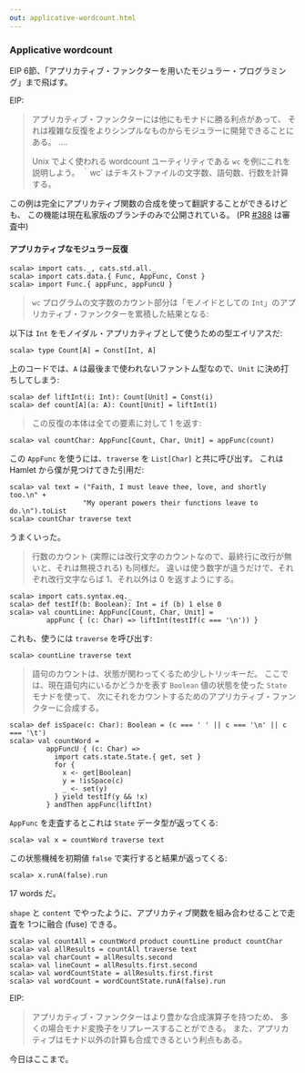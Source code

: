 ```yaml
---
out: applicative-wordcount.html
---
```


  [388]: https://github.com/non/cats/pull/388

### Applicative wordcount

EIP 6節、「アプリカティブ・ファンクターを用いたモジュラー・プログラミング」まで飛ばす。

EIP:

> アプリカティブ・ファンクターには他にもモナドに勝る利点があって、
> それは複雑な反復をよりシンプルなものからモジュラーに開発できることにある。
> ....
>
> Unix でよく使われる wordcount ユーティリティである `wc` を例にこれを説明しよう。
> ｀wc` はテキストファイルの文字数、語句数、行数を計算する。

この例は完全にアプリカティブ関数の合成を使って翻訳することができるけども、
この機能は現在私家版のブランチのみで公開されている。 (PR [#388][388] は審査中)

#### アプリカティブなモジュラー反復

```console:new
scala> import cats._, cats.std.all._
scala> import cats.data.{ Func, AppFunc, Const }
scala> import Func.{ appFunc, appFuncU }
```

> `wc` プログラムの文字数のカウント部分は「モノイドとしての `Int`」のアプリカティブ・ファンクターを累積した結果となる:

以下は `Int` をモノイダル・アプリカティブとして使うための型エイリアスだ:

```console
scala> type Count[A] = Const[Int, A]
```

上のコードでは、`A` は最後まで使われないファントム型なので、`Unit` に決め打ちしてしまう:

```console
scala> def liftInt(i: Int): Count[Unit] = Const(i)
scala> def count[A](a: A): Count[Unit] = liftInt(1)
```

> この反復の本体は全ての要素に対して 1 を返す:

```console
scala> val countChar: AppFunc[Count, Char, Unit] = appFunc(count)
```

この `AppFunc` を使うには、`traverse` を `List[Char]` と共に呼び出す。
これは Hamlet から僕が見つけてきた引用だ:

```console
scala> val text = ("Faith, I must leave thee, love, and shortly too.\n" +
                  "My operant powers their functions leave to do.\n").toList
scala> countChar traverse text
```

うまくいった。

> 行数のカウント (実際には改行文字のカウントなので、最終行に改行が無いと、それは無視される) も同様だ。
> 違いは使う数字が違うだけで、それぞれ改行文字ならば 1、それ以外は 0 を返すようにする。

```console
scala> import cats.syntax.eq._
scala> def testIf(b: Boolean): Int = if (b) 1 else 0
scala> val countLine: AppFunc[Count, Char, Unit] =
         appFunc { (c: Char) => liftInt(testIf(c === '\n')) }
```

これも、使うには `traverse` を呼び出す:

```console
scala> countLine traverse text
```

> 語句のカウントは、状態が関わってくるため少しトリッキーだ。
> ここでは、現在語句内にいるかどうかを表す `Boolean` 値の状態を使った `State` モナドを使って、
> 次にそれをカウントするためのアプリカティブ・ファンクターに合成する。

```console
scala> def isSpace(c: Char): Boolean = (c === ' ' || c === '\n' || c === '\t')
scala> val countWord =
         appFuncU { (c: Char) =>
           import cats.state.State.{ get, set }
           for {
             x <- get[Boolean]
             y = !isSpace(c)
             _ <- set(y)
           } yield testIf(y && !x)
         } andThen appFunc(liftInt)
```

`AppFunc` を走査するとこれは `State` データ型が返ってくる:

```console
scala> val x = countWord traverse text
```

この状態機械を初期値 `false` で実行すると結果が返ってくる:

```console
scala> x.runA(false).run
```

17 words だ。

`shape` と `content` でやったように、アプリカティブ関数を組み合わせることで走査を 1つに融合 (fuse) できる。

```console
scala> val countAll = countWord product countLine product countChar
scala> val allResults = countAll traverse text
scala> val charCount = allResults.second
scala> val lineCount = allResults.first.second
scala> val wordCountState = allResults.first.first
scala> val wordCount = wordCountState.runA(false).run
```

EIP:

> アプリカティブ・ファンクターはより豊かな合成演算子を持つため、
> 多くの場合モナド変換子をリプレースすることができる。
> また、アプリカティブはモナド以外の計算も合成できるという利点もある。

今日はここまで。
